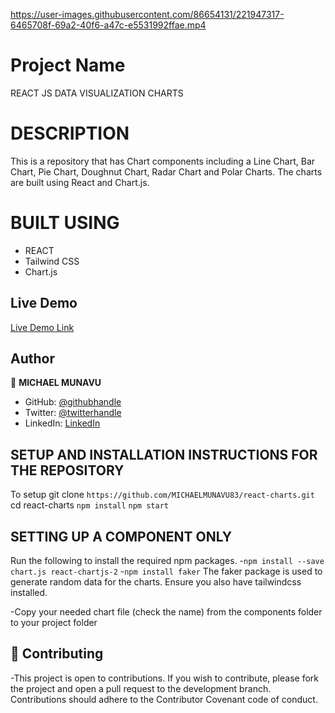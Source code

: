 



https://user-images.githubusercontent.com/86654131/221947317-6465708f-69a2-40f6-a47c-e5531992ffae.mp4






# Project Name

REACT JS DATA VISUALIZATION CHARTS

# DESCRIPTION

This is a repository that has Chart components including a Line Chart, Bar Chart, Pie Chart, Doughnut Chart, Radar Chart and Polar Charts. The charts are built using React and Chart.js.

# BUILT USING

- REACT
- Tailwind CSS
- Chart.js


## Live Demo

[Live Demo Link](https://reactjscharts.netlify.app/)



## Author

👤 **MICHAEL MUNAVU**

- GitHub: [@githubhandle](https://github.com/MICHAELMUNAVU83)
- Twitter: [@twitterhandle](https://twitter.com/MichaelTrance1)
- LinkedIn: [LinkedIn](https://www.linkedin.com/in/michael-munavu-78703a218/)


## SETUP AND INSTALLATION INSTRUCTIONS FOR THE REPOSITORY

To setup git clone `https://github.com/MICHAELMUNAVU83/react-charts.git`
cd react-charts
`npm install`
`npm start`

## SETTING UP  A COMPONENT ONLY
Run the following to install the required npm packages. 
-`npm install --save chart.js react-chartjs-2`
-`npm install faker`
The faker package is used to generate random data for the charts.
Ensure you also have tailwindcss installed. 

-Copy your needed chart file (check the name) from the components folder to your project folder



## 🤝 Contributing
-This project is open to contributions. If you wish to contribute, please fork the project and open a pull request to the development branch. Contributions should adhere to the Contributor Covenant code of conduct.
